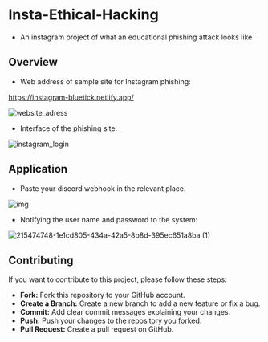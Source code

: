 # Insta-Ethical-Hacking
- An instagram project of what an educational phishing attack looks like

## Overview

- Web address of sample site for Instagram phishing:

https://instagram-bluetick.netlify.app/

![website_adress](https://user-images.githubusercontent.com/100594545/215474729-a8400b60-2db6-4030-863f-13ef757f6acc.PNG)

- Interface of the phishing site:

![instagram_login](https://user-images.githubusercontent.com/100594545/215474740-07e7fcaf-d8f2-4397-a6b3-afbc5d704901.PNG)

## Application

- Paste your discord webhook in the relevant place.
  
![img](https://user-images.githubusercontent.com/100594545/230425119-2607d974-3552-4e19-8409-3026fa09f16f.png)

- Notifying the user name and password to the system:
  
![215474748-1e1cd805-434a-42a5-8b8d-395ec651a8ba (1)](https://user-images.githubusercontent.com/100594545/221711148-624f5b47-d51c-4015-af58-ad2863a19745.png)

## Contributing

If you want to contribute to this project, please follow these steps:

- **Fork:** Fork this repository to your GitHub account.
- **Create a Branch:** Create a new branch to add a new feature or fix a bug.
- **Commit:** Add clear commit messages explaining your changes.
- **Push:** Push your changes to the repository you forked.
- **Pull Request:** Create a pull request on GitHub.
